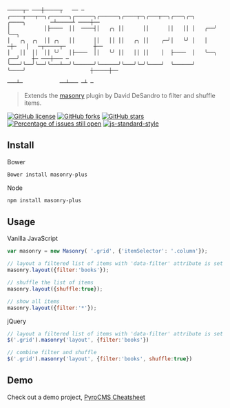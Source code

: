 ```

                                                                             ─────┬─ ───┼─────┬   ── ─
╭────┬───┬──╮╭──────╮╭──────╮╭──────╮╭────┬─╮╭───┬──╮╭───╮╭─╮      ╭────╮        ─┴─────┴ ────┼──
│           │├────  ││  ────┤│   ╭╮ ││      ││      ││   ││ │   ╭──╯    ╰──╮     
│   ╭╮  ╭╮  ││ ╭╮   ││      ││   ││ ││   ╭╮ ││    ╭─╯│   ╰╯ │   │    ─┼─   │   ─┬─────┬─         ┼──
│   ││  ││  ││ ╰╯   │├────  ││   ╰╯ ││   ││ ││    │  ├────  │   ╰──╮    ╭──╯    ┼─ ───┼─── ─   
╰───╯╰──╯╰──╯╰───┴──╯╰──────╯╰──────╯╰───╯╰─╯╰────╯  ╰──────╯      ╰────╯                     ┼─────┼──
                                                                           ───┴─            ──┴─── ─┴ ─
 ```
> Extends the [masonry](http://masonry.desandro.com) plugin by David DeSandro to filter and shuffle items.

[![GitHub license](https://img.shields.io/badge/license-MIT-blue.svg)](https://raw.githubusercontent.com/websemantics/masonry-plus/master/LICENSE) [![GitHub forks](https://img.shields.io/github/forks/websemantics/masonry-plus.svg)](https://github.com/websemantics/masonry-plus/network) [![GitHub stars](https://img.shields.io/github/stars/websemantics/masonry-plus.svg)](https://github.com/websemantics/masonry-plus/stargazers)
[![Percentage of issues still open](http://isitmaintained.com/badge/open/websemantics/masonry-plus.svg)](http://isitmaintained.com/project/websemantics/masonry-plus "Percentage of issues still open") [![js-standard-style](https://img.shields.io/badge/code%20style-standard-brightgreen.svg)](http://standardjs.com/)


## Install

Bower

```bash
Bower install masonry-plus
```

Node

```bash
npm install masonry-plus
```

## Usage

Vanilla JavaScript

```js
var masonry = new Masonry( '.grid', {'itemSelector': '.column'});

// layout a filtered list of items with 'data-filter' attribute is set to 'books'
masonry.layout({filter:'books'});

// shuffle the list of items
masonry.layout({shuffle:true});

// show all items
masonry.layout({filter:'*'});
```

jQuery

```js
// layout a filtered list of items with 'data-filter' attribute is set to 'books'
$('.grid').masonry('layout', {filter:'books'})

// combine filter and shuffle
$('.grid').masonry('layout', {filter:'books', shuffle:true})
```

## Demo

Check out a demo project, [PyroCMS Cheatsheet](http://websemantics.github.io/pyrocms-cheatsheet)
